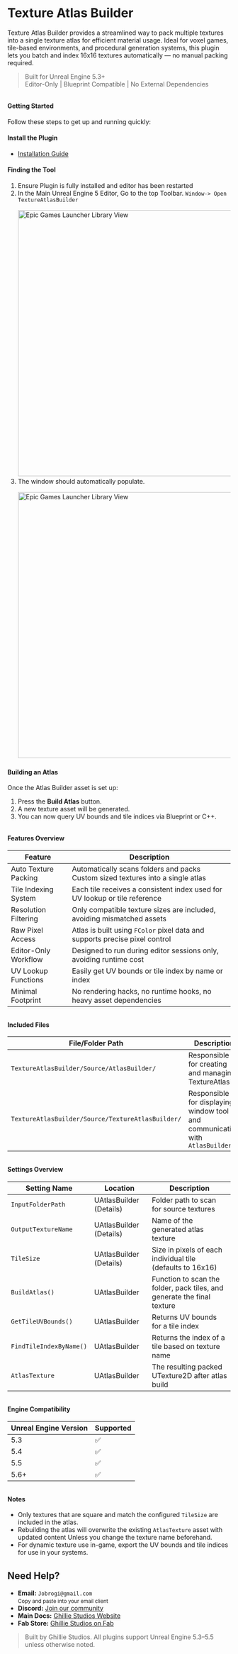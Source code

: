 # Texture Atlas Builder

Texture Atlas Builder provides a streamlined way to pack multiple textures into a single texture atlas for efficient material usage. Ideal for voxel games, tile-based environments, and procedural generation systems, this plugin lets you batch and index 16x16 textures automatically — no manual packing required.

> Built for Unreal Engine 5.3+  
> Editor-Only | Blueprint Compatible | No External Dependencies

<div style="margin-top: 2rem;"></div>

#### Getting Started

Follow these steps to get up and running quickly:

#### Install the Plugin

- [Installation Guide](/docs/md/Docs---Installation)

#### Finding the Tool

1. Ensure Plugin is fully installed and editor has been restarted
2. In the Main Unreal Engine 5 Editor, Go to the top Toolbar. `Window-> Open TextureAtlasBuilder`
   <img src="https://jobrogi.github.io/GhillieStudios/Docs/DocsImages/UE5Editor_TextureAtlasBuilderWindow.png" 
            alt="Epic Games Launcher Library View" 
            width="600" 
            style="margin-top: 1rem;" />
3. The window should automatically populate.
   <img src="https://jobrogi.github.io/GhillieStudios/Docs/DocsImages/UE5Editor_TextureAtlasBuilder.png" 
               alt="Epic Games Launcher Library View" 
               width="600" 
               style="margin-top: 1rem;" />

#### Building an Atlas

Once the Atlas Builder asset is set up:

1. Press the **Build Atlas** button.
2. A new texture asset will be generated.
3. You can now query UV bounds and tile indices via Blueprint or C++.

<div style="margin-top: 2rem;"></div>

#### Features Overview

| Feature              | Description                                                                     |
| -------------------- | ------------------------------------------------------------------------------- |
| Auto Texture Packing | Automatically scans folders and packs Custom sized textures into a single atlas |
| Tile Indexing System | Each tile receives a consistent index used for UV lookup or tile reference      |
| Resolution Filtering | Only compatible texture sizes are included, avoiding mismatched assets          |
| Raw Pixel Access     | Atlas is built using `FColor` pixel data and supports precise pixel control     |
| Editor-Only Workflow | Designed to run during editor sessions only, avoiding runtime cost              |
| UV Lookup Functions  | Easily get UV bounds or tile index by name or index                             |
| Minimal Footprint    | No rendering hacks, no runtime hooks, no heavy asset dependencies               |

<div style="margin-top: 2rem;"></div>

#### Included Files

| File/Folder Path                                  | Description                                                                  |
| ------------------------------------------------- | ---------------------------------------------------------------------------- |
| `TextureAtlasBuilder/Source/AtlasBuilder/`        | Responsible for creating and managing TextureAtlas's                         |
| `TextureAtlasBuilder/Source/TextureAtlasBuilder/` | Responsible for displaying window tool and communicating with `AtlasBuilder` |

<div style="margin-top: 2rem;"></div>

#### Settings Overview

| Setting Name            | Location                | Description                                                             |
| ----------------------- | ----------------------- | ----------------------------------------------------------------------- |
| `InputFolderPath`       | UAtlasBuilder (Details) | Folder path to scan for source textures                                 |
| `OutputTextureName`     | UAtlasBuilder (Details) | Name of the generated atlas texture                                     |
| `TileSize`              | UAtlasBuilder (Details) | Size in pixels of each individual tile (defaults to 16x16)              |
| `BuildAtlas()`          | UAtlasBuilder           | Function to scan the folder, pack tiles, and generate the final texture |
| `GetTileUVBounds()`     | UAtlasBuilder           | Returns UV bounds for a tile index                                      |
| `FindTileIndexByName()` | UAtlasBuilder           | Returns the index of a tile based on texture name                       |
| `AtlasTexture`          | UAtlasBuilder           | The resulting packed UTexture2D after atlas build                       |

<div style="margin-top: 2rem;"></div>

#### Engine Compatibility

| Unreal Engine Version | Supported |
| --------------------- | --------- |
| 5.3                   | ✅        |
| 5.4                   | ✅        |
| 5.5                   | ✅        |
| 5.6+                  | ✅        |

<div style="margin-top: 2rem;"></div>

#### Notes

- Only textures that are square and match the configured `TileSize` are included in the atlas.
- Rebuilding the atlas will overwrite the existing `AtlasTexture` asset with updated content Unless you change the texture name beforehand.
- For dynamic texture use in-game, export the UV bounds and tile indices for use in your systems.

<div style="margin-top: 2rem;"></div>

<h2>Need Help?</h2>

<ul>
  <li>
     <strong>Email:</strong> <code>Jobrogi@gmail.com</code><br />
    <small>Copy and paste into your email client</small>
  </li>
  <li>
     <strong>Discord:</strong>
    <a href="https://discord.gg/AFVyqXBSRW" target="_blank" rel="noopener noreferrer">
      Join our community
    </a>
  </li>
  <li>
     <strong>Main Docs:</strong>
    <a href="https://jobrogi.github.io/GhillieStudios" target="_blank" rel="noopener noreferrer">
      Ghillie Studios Website
    </a>
  </li>
  <li>
     <strong>Fab Store:</strong>
    <a href="https://www.fab.com/sellers/Ghillie%20Studios" target="_blank" rel="noopener noreferrer">
      Ghillie Studios on Fab
    </a>
  </li>
</ul>

<blockquote>
  Built by Ghillie Studios. All plugins support Unreal Engine 5.3–5.5 unless otherwise noted.
</blockquote>
